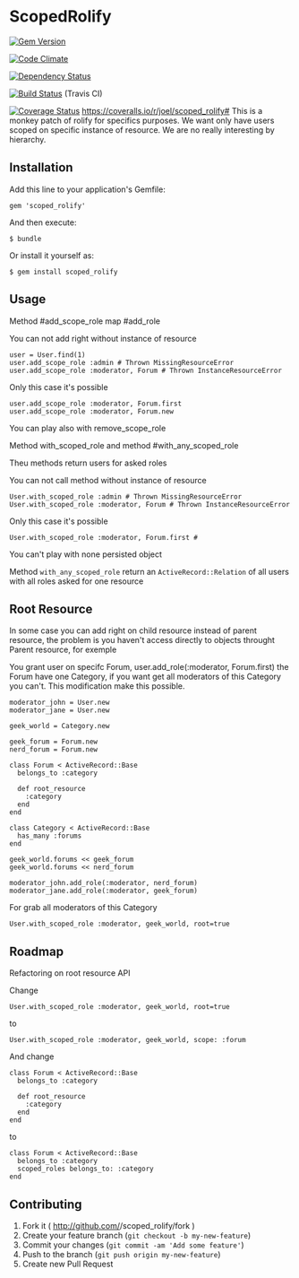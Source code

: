 # ScopedRolify

[![Gem Version](https://badge.fury.io/rb/scoped_rolify.png)](http://badge.fury.io/rb/scoped_rolify)

[![Code Climate](https://codeclimate.com/github/joel/scoped_rolify.png)](https://codeclimate.com/github/joel/scoped_rolify)

[![Dependency Status](https://gemnasium.com/joel/scoped_rolify.png)](https://gemnasium.com/joel/scoped_rolify)

[![Build Status](https://travis-ci.org/joel/scoped_rolify.png?branch=master)](https://travis-ci.org/joel/scoped_rolify) (Travis CI)

[![Coverage Status](https://coveralls.io/repos/joel/scoped_rolify/badge.png)](https://coveralls.io/r/joel/scoped_rolify)
                                                                              https://coveralls.io/r/joel/scoped_rolify#
This is a monkey patch of rolify for specifics purposes. We want only have users scoped on specific instance of resource. We are no really interesting by hierarchy.

## Installation

Add this line to your application's Gemfile:

    gem 'scoped_rolify'

And then execute:

    $ bundle

Or install it yourself as:

    $ gem install scoped_rolify

## Usage

Method #add_scope_role map #add_role

You can not add right without instance of resource

    user = User.find(1)
    user.add_scope_role :admin # Thrown MissingResourceError
    user.add_scope_role :moderator, Forum # Thrown InstanceResourceError

Only this case it's possible

    user.add_scope_role :moderator, Forum.first
    user.add_scope_role :moderator, Forum.new

You can play also with remove_scope_role

Method with_scoped_role and method #with_any_scoped_role

Theu methods return users for asked roles

You can not call method without instance of resource

    User.with_scoped_role :admin # Thrown MissingResourceError
    User.with_scoped_role :moderator, Forum # Thrown InstanceResourceError

Only this case it's possible

    User.with_scoped_role :moderator, Forum.first #

You can't play with none persisted object


Method ```with_any_scoped_role``` return an ```ActiveRecord::Relation``` of all users with all roles asked for one resource

## Root Resource

In some case you can add right on child resource instead of parent resource, the problem is you haven't access directly to objects throught Parent resource, for exemple

You grant user on specifc Forum, user.add_role(:moderator, Forum.first) the Forum have one Category, if you want get all moderators of this Category you can't. This modification make this possible.

    moderator_john = User.new
    moderator_jane = User.new

    geek_world = Category.new

    geek_forum = Forum.new
    nerd_forum = Forum.new

    class Forum < ActiveRecord::Base
      belongs_to :category

      def root_resource
        :category
      end
    end

    class Category < ActiveRecord::Base
      has_many :forums
    end

    geek_world.forums << geek_forum
    geek_world.forums << nerd_forum

    moderator_john.add_role(:moderator, nerd_forum)
    moderator_jane.add_role(:moderator, geek_forum)

For grab all moderators of this Category

    User.with_scoped_role :moderator, geek_world, root=true

## Roadmap

Refactoring on root resource API

Change

    User.with_scoped_role :moderator, geek_world, root=true

to

    User.with_scoped_role :moderator, geek_world, scope: :forum

And change

    class Forum < ActiveRecord::Base
      belongs_to :category

      def root_resource
        :category
      end
    end
    
to

    class Forum < ActiveRecord::Base
      belongs_to :category
      scoped_roles belongs_to: :category 
    end

## Contributing

1. Fork it ( http://github.com/<my-github-username>/scoped_rolify/fork )
2. Create your feature branch (`git checkout -b my-new-feature`)
3. Commit your changes (`git commit -am 'Add some feature'`)
4. Push to the branch (`git push origin my-new-feature`)
5. Create new Pull Request
